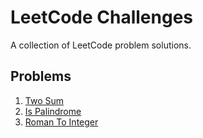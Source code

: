 # LeetCode Challenges

A collection of LeetCode problem solutions.
## Problems

1. [Two Sum](./problems/two_sum/two_sum.md)
9. [Is Palindrome](./problems/is_palindrome/is_palindrome.md)
13. [Roman To Integer](./problems/roman_to_integer/roman_to_integer.md)
